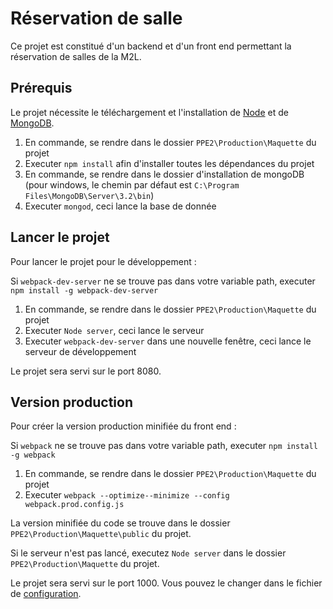 # Réservation de salle
Ce projet est constitué d'un backend et d'un front end permettant la réservation de salles de la M2L.

## Prérequis
Le projet nécessite le téléchargement et l'installation de [Node](https://nodejs.org/en/) et de [MongoDB](https://www.mongodb.org/).

1. En commande, se rendre dans le dossier `PPE2\Production\Maquette` du projet
2. Executer `npm install` afin d'installer toutes les dépendances du projet
3. En commande, se rendre dans le dossier d'installation de mongoDB (pour windows, le chemin par défaut est `C:\Program Files\MongoDB\Server\3.2\bin`)
4. Executer `mongod`, ceci lance la base de donnée

## Lancer le projet
Pour lancer le projet pour le développement : 

Si `webpack-dev-server` ne se trouve pas dans votre variable path, executer `npm install -g webpack-dev-server`

1. En commande, se rendre dans le dossier `PPE2\Production\Maquette` du projet
2. Executer `Node server`, ceci lance le serveur
3. Executer `webpack-dev-server` dans une nouvelle fenêtre, ceci lance le serveur de développement

Le projet sera servi sur le port 8080.

## Version production
Pour créer la version production minifiée du front end :

Si `webpack` ne se trouve pas dans votre variable path, executer `npm install -g webpack`

1. En commande, se rendre dans le dossier `PPE2\Production\Maquette` du projet
2. Executer `webpack --optimize--minimize --config webpack.prod.config.js`

La version minifiée du code se trouve dans le dossier `PPE2\Production\Maquette\public` du projet.

Si le serveur n'est pas lancé, executez `Node server` dans le dossier `PPE2\Production\Maquette` du projet.

Le projet sera servi sur le port 1000. Vous pouvez le changer dans le fichier de [configuration](https://github.com/metaxiii/PPE2/blob/master/PPE2/Production/Maquette/server/common/config.js).
